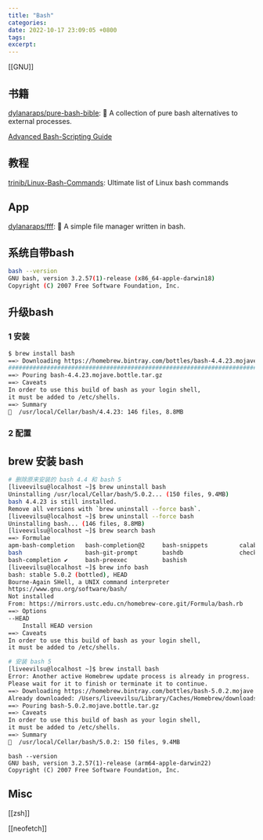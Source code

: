 ```yaml
---
title: "Bash"
categories: 
date: 2022-10-17 23:09:05 +0800
tags: 
excerpt: 
---
```


[[GNU]]


## 书籍

[dylanaraps/pure-bash-bible](https://github.com/dylanaraps/pure-bash-bible): 📖 A collection of pure bash alternatives to external processes.

[Advanced Bash-Scripting Guide](https://tldp.org/LDP/abs/html/)

## 教程

[trinib/Linux-Bash-Commands](https://github.com/trinib/Linux-Bash-Commands): Ultimate list of Linux bash commands

## App

[dylanaraps/fff](https://github.com/dylanaraps/fff): 📁 A simple file manager written in bash.


## 系统自带bash

```bash
bash --version
GNU bash, version 3.2.57(1)-release (x86_64-apple-darwin18)
Copyright (C) 2007 Free Software Foundation, Inc.
```

## 升级bash

### 1 安装

```bash
$ brew install bash
==> Downloading https://homebrew.bintray.com/bottles/bash-4.4.23.mojave.bottle.tar.gz
######################################################################## 100.0%
==> Pouring bash-4.4.23.mojave.bottle.tar.gz
==> Caveats
In order to use this build of bash as your login shell,
it must be added to /etc/shells.
==> Summary
🍺  /usr/local/Cellar/bash/4.4.23: 146 files, 8.8MB
```

### 2 配置

## brew 安装 bash

```bash
# 删除原来安装的 bash 4.4 和 bash 5
[liveevilsu@localhost ~]$ brew uninstall bash
Uninstalling /usr/local/Cellar/bash/5.0.2... (150 files, 9.4MB)
bash 4.4.23 is still installed.
Remove all versions with `brew uninstall --force bash`.
[liveevilsu@localhost ~]$ brew uninstall --force bash
Uninstalling bash... (146 files, 8.8MB)
[liveevilsu@localhost ~]$ brew search bash
==> Formulae
apm-bash-completion   bash-completion@2     bash-snippets         calabash
bash                  bash-git-prompt       bashdb                checkbashisms
bash-completion ✔     bash-preexec          bashish
[liveevilsu@localhost ~]$ brew info bash
bash: stable 5.0.2 (bottled), HEAD
Bourne-Again SHell, a UNIX command interpreter
https://www.gnu.org/software/bash/
Not installed
From: https://mirrors.ustc.edu.cn/homebrew-core.git/Formula/bash.rb
==> Options
--HEAD
	Install HEAD version
==> Caveats
In order to use this build of bash as your login shell,
it must be added to /etc/shells.

# 安装 bash 5
[liveevilsu@localhost ~]$ brew install bash
Error: Another active Homebrew update process is already in progress.
Please wait for it to finish or terminate it to continue.
==> Downloading https://homebrew.bintray.com/bottles/bash-5.0.2.mojave.bottle.tar.gz
Already downloaded: /Users/liveevilsu/Library/Caches/Homebrew/downloads/64f18aa5edce0d3835cb955c27bfcda6dfeb91c2c747856ad15cdac014ecd6ec--bash-5.0.2.mojave.bottle.tar.gz
==> Pouring bash-5.0.2.mojave.bottle.tar.gz
==> Caveats
In order to use this build of bash as your login shell,
it must be added to /etc/shells.
==> Summary
🍺  /usr/local/Cellar/bash/5.0.2: 150 files, 9.4MB
```


```shell
bash --version
GNU bash, version 3.2.57(1)-release (arm64-apple-darwin22)
Copyright (C) 2007 Free Software Foundation, Inc.
```

## Misc

[[zsh]]

[[neofetch]]


